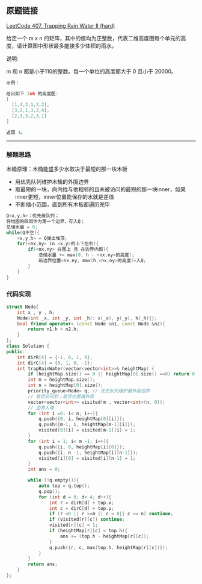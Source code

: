 ## 原题链接

[LeetCode 407. Trapping Rain Water II (hard)](https://leetcode-cn.com/problems/trapping-rain-water-ii/)

给定一个 m x n 的矩阵，其中的值均为正整数，代表二维高度图每个单元的高度，请计算图中形状最多能接多少体积的雨水。

说明:

m 和 n 都是小于110的整数。每一个单位的高度都大于 0 且小于 20000。
 
```cpp
示例：

给出如下 3x6 的高度图:
[
  [1,4,3,1,3,2],
  [3,2,1,3,2,4],
  [2,3,3,2,3,1]
]

返回 4。
```

---

### 解题思路

木桶原理：木桶能盛多少水取决于最短的那一块木板

- 用优先队列维护木桶的外围边界
- 取最短的一块，向内找与他相邻的且未被访问的最短的那一块inner，如果inner更短，inner位置能保存的水就是差值
- 不断缩小范围，直到所有木板都遍历完毕

```cpp
Q<x,y,h>：优先级队列；
将地图的四周作为第一个边界，存入Q；
总储水量 = 0;
while(Q不空){
    <x,y,h> = Q弹出堆顶;
    for(<nx,ny> in <x,y>的上下左右){
        if(<nx,ny> 在图上 且 在边界内部){
            总储水量 += max(0, h - <nx,ny>的高度);
            新边界位置<nx,ny, max(h,<nx,ny>的高度)>入Q;
        }
    }
}
```

### 代码实现

```cpp
struct Node{
    int x , y , h;
    Node(int _x, int _y, int _h): x(_x), y(_y), h(_h){};
    bool friend operator< (const Node &n1, const Node &n2){
        return n1.h > n2.h;
    }
};
class Solution {
public:
    int dirR[4] = {-1, 0, 1, 0};
    int dirC[4] = {0, 1, 0, -1};
    int trapRainWater(vector<vector<int>>& heightMap) {
        if (heightMap.size() == 0 || heightMap[0].size() ==0) return 0;
        int m = heightMap.size();
        int n = heightMap[0].size();
        priority_queue<Node> q; // 优先队列维护最外层边界
        // 是否访问到；是否在围墙外层
        vector<vector<int>> visited(m , vector<int>(n, 0));
        // 边界入堆
        for (int i =0; i< n; i++){
            q.push({0, i, heightMap[0][i]});
            q.push({m-1, i, heightMap[m-1][i]});
            visited[0][i] = visited[m-1][i] = 1;
        }
        for (int i = 1; i< m -1; i++){
            q.push({i, 0, heightMap[i][0]});
            q.push({i, n -1, heightMap[i][n-1]});
            visited[i][0] = visited[i][n-1] = 1;
        }
        int ans = 0;

        while (!q.empty()){
            auto top = q.top();
            q.pop();
            for (int d = 0; d< 4; d++){
                int r = dirR[d] + top.x;
                int c = dirC[d] + top.y;
                if (r <0 || r >=m || c < 0|| c >= n) continue;
                if (visited[r][c]) continue;
                visited[r][c] = 1;
                if (heightMap[r][c] < top.h){
                    ans += (top.h - heightMap[r][c]);
                }
                q.push({r, c, max(top.h, heightMap[r][c])});
            }
        }
        return ans;
    }
};
```
